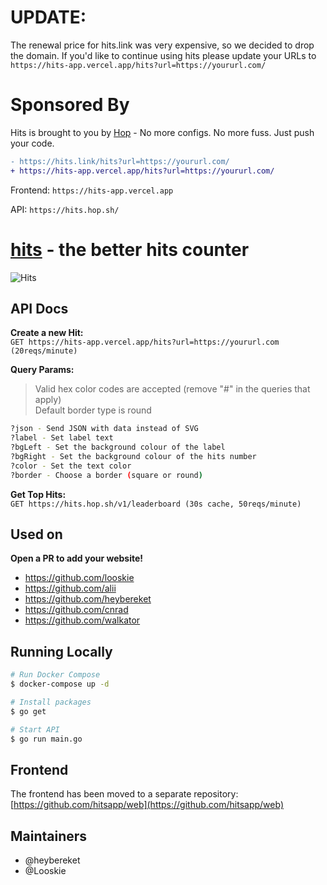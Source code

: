 # UPDATE:
The renewal price for hits.link was very expensive, so we decided to drop the domain. If you'd like to continue using hits please update your URLs to `https://hits-app.vercel.app/hits?url=https://yoururl.com/`

# Sponsored By
Hits is brought to you by [Hop](https://hop.io/) - No more configs. No more fuss. Just push your code.


```diff
- https://hits.link/hits?url=https://yoururl.com/
+ https://hits-app.vercel.app/hits?url=https://yoururl.com/
```

Frontend: `https://hits-app.vercel.app`

API: `https://hits.hop.sh/`

# [hits](https://hits-app.vercel.app) - the better hits counter
![Hits](https://hits-app.vercel.app/hits?url=https://github.com/heybereket/hits&bgRight=292B2F)

## API Docs

**Create a new Hit:** <br />
`GET https://hits-app.vercel.app/hits?url=https://yoururl.com (20reqs/minute)`

**Query Params:**
> Valid hex color codes are accepted (remove "#" in the queries that apply) <br />
> Default border type is round

```bash
?json - Send JSON with data instead of SVG
?label - Set label text
?bgLeft - Set the background colour of the label
?bgRight - Set the background colour of the hits number
?color - Set the text color
?border - Choose a border (square or round)
```

**Get Top Hits:** <br />
`GET https://hits.hop.sh/v1/leaderboard (30s cache, 50reqs/minute)`

## Used on
**Open a PR to add your website!**
- https://github.com/looskie
- https://github.com/alii
- https://github.com/heybereket
- https://github.com/cnrad
- https://github.com/walkator


## Running Locally
```bash
# Run Docker Compose 
$ docker-compose up -d

# Install packages
$ go get

# Start API
$ go run main.go

```

## Frontend
The frontend has been moved to a separate repository:
[https://github.com/hitsapp/web](https://github.com/hitsapp/web)

## Maintainers
- @heybereket
- @Looskie
